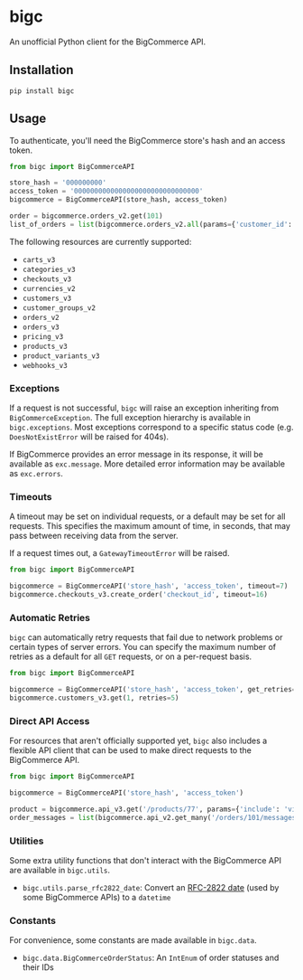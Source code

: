 # bigc

An unofficial Python client for the BigCommerce API.

## Installation

```shell
pip install bigc
```

## Usage

To authenticate, you'll need the BigCommerce store's hash and an access token.

```python
from bigc import BigCommerceAPI

store_hash = '000000000'
access_token = '0000000000000000000000000000000'
bigcommerce = BigCommerceAPI(store_hash, access_token)

order = bigcommerce.orders_v2.get(101)
list_of_orders = list(bigcommerce.orders_v2.all(params={'customer_id': 1}))
```

The following resources are currently supported:

- `carts_v3`
- `categories_v3`
- `checkouts_v3`
- `currencies_v2`
- `customers_v3`
- `customer_groups_v2`
- `orders_v2`
- `orders_v3`
- `pricing_v3`
- `products_v3`
- `product_variants_v3`
- `webhooks_v3`

### Exceptions

If a request is not successful, `bigc` will raise an exception inheriting from `BigCommerceException`. The full exception hierarchy is available in `bigc.exceptions`. Most exceptions correspond to a specific status code (e.g. `DoesNotExistError` will be raised for 404s).

If BigCommerce provides an error message in its response, it will be available as `exc.message`. More detailed error information may be available as `exc.errors`.

### Timeouts

A timeout may be set on individual requests, or a default may be set for all requests. This specifies the maximum amount of time, in seconds, that may pass between receiving data from the server.

If a request times out, a `GatewayTimeoutError` will be raised.

```python
from bigc import BigCommerceAPI

bigcommerce = BigCommerceAPI('store_hash', 'access_token', timeout=7)
bigcommerce.checkouts_v3.create_order('checkout_id', timeout=16)
```

### Automatic Retries

`bigc` can automatically retry requests that fail due to network problems or certain types of server errors. You can specify the maximum number of retries as a default for all `GET` requests, or on a per-request basis.

```python
from bigc import BigCommerceAPI

bigcommerce = BigCommerceAPI('store_hash', 'access_token', get_retries=2)
bigcommerce.customers_v3.get(1, retries=5)
```

### Direct API Access

For resources that aren't officially supported yet, `bigc` also includes a flexible API client that can be used to make direct requests to the BigCommerce API.

```python
from bigc import BigCommerceAPI

bigcommerce = BigCommerceAPI('store_hash', 'access_token')

product = bigcommerce.api_v3.get('/products/77', params={'include': 'videos'})
order_messages = list(bigcommerce.api_v2.get_many('/orders/101/messages'))
```

### Utilities

Some extra utility functions that don't interact with the BigCommerce API are available in `bigc.utils`.

- `bigc.utils.parse_rfc2822_date`: Convert an [RFC-2822 date] (used by some BigCommerce APIs) to a `datetime`

[RFC-2822 date]: https://www.rfc-editor.org/rfc/rfc2822#section-3.3

### Constants

For convenience, some constants are made available in `bigc.data`.

- `bigc.data.BigCommerceOrderStatus`: An `IntEnum` of order statuses and their IDs
